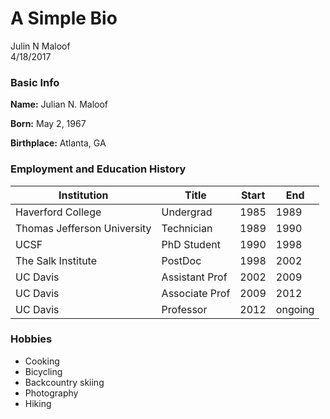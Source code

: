 # A Simple Bio
Julin N Maloof  
4/18/2017  

### Basic Info

__Name:__ Julian N. Maloof

__Born:__ May 2, 1967

__Birthplace:__ Atlanta, GA


### Employment and Education History

|Institution | Title | Start | End|
|---------|----------|-------|----|
| Haverford College | Undergrad | 1985 | 1989 |
| Thomas Jefferson University | Technician | 1989 | 1990 |
| UCSF | PhD Student | 1990 | 1998 |
| The Salk Institute | PostDoc | 1998 | 2002 |
| UC Davis | Assistant Prof | 2002 | 2009 |
| UC Davis | Associate Prof | 2009 | 2012 |
| UC Davis | Professor      | 2012 | ongoing |

### Hobbies

* Cooking
* Bicycling
* Backcountry skiing
* Photography
* Hiking

